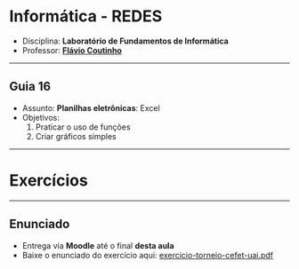 # Informática - REDES

- Disciplina: **Laboratório de Fundamentos de Informática**
- Professor: **[Flávio Coutinho](mailto:coutinho@decom.cefetmg.br)**

---
## Guia **16**

- Assunto: **Planilhas eletrônicas**: Excel
- Objetivos:
  1. Praticar o uso de funções
  1. Criar gráficos simples

---
# Exercícios

---
## Enunciado

- Entrega via **Moodle** até o final **desta aula**
- Baixe o enunciado do exercício aqui:
  [exercicio-torneio-cefet-uai.pdf](http://fegemo.github.io/cefet-lfui/attachments/exercicio-torneio-cefet-uai.pdf)
